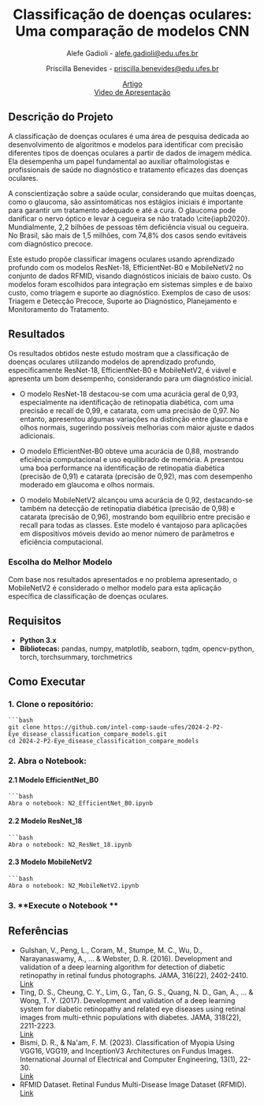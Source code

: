 <div align="center">
<h1> Classificação de doenças oculares: Uma comparação de modelos CNN </h1>

<!-- <--!span><font size="5", > Efficient and Robust 2D-to-BEV Representation Learning via Geometry-guided Kernel Transformer
</font></span> -->

Alefe Gadioli - alefe.gadioli@edu.ufes.br

Priscilla Benevides - priscilla.benevides@edu.ufes.br
<!-- <a href="https://scholar.google.com/citations?user=pCY-bikAAAAJ&hl=zh-CN">Jinwei Yuan</a> -->
<div><a href="https://github.com/intel-comp-saude-ufes/2024-2-P2-Eye_disease_classification_compare_models/blob/main/Projeto_2_Eye_disease_classification_compare_models_v_pdf.pdf"> Artigo </a> </div> 

<div><a href="https://youtu.be/u0VNPSf90hY"> Video de Apresentação </a> </div> 

</div>

## Descrição do Projeto

A classificação de doenças oculares é uma área de pesquisa dedicada ao desenvolvimento de algoritmos e modelos para identificar com precisão diferentes tipos de doenças oculares a partir de dados de imagem médica. Ela desempenha um papel fundamental ao auxiliar oftalmologistas e profissionais de saúde no diagnóstico e tratamento eficazes das doenças oculares.

A conscientização sobre a saúde ocular, considerando que muitas doenças, como o glaucoma, são assintomáticas nos estágios iniciais é importante para garantir um tratamento adequado e até a cura. O glaucoma pode danificar o nervo óptico e levar à cegueira se não tratado \cite{iapb2020}. Mundialmente, 2,2 bilhões de pessoas têm deficiência visual ou cegueira. No Brasil, são mais de 1,5 milhões, com 74,8\% dos casos sendo evitáveis com diagnóstico precoce.

Este estudo propõe classificar imagens oculares usando aprendizado profundo com os modelos ResNet-18, EfficientNet-B0 e MobileNetV2 no conjunto de dados RFMID, visando diagnósticos iniciais de baixo custo. Os modelos foram escolhidos para integração em sistemas simples e de baixo custo, como triagem e suporte ao diagnóstico. Exemplos de caso de usos: Triagem e Detecção Precoce, Suporte ao Diagnóstico, Planejamento e Monitoramento do Tratamento.

## Resultados

Os resultados obtidos neste estudo mostram que a classificação de doenças oculares utilizando modelos de aprendizado profundo, especificamente ResNet-18, EfficientNet-B0 e MobileNetV2, é viável e apresenta um bom desempenho, considerando para um diagnóstico inicial.

- O modelo ResNet-18 destacou-se com uma acurácia geral de 0,93, especialmente na identificação de retinopatia diabética, com uma precisão e recall de 0,99, e catarata, com uma precisão de 0,97. No entanto, apresentou algumas variações na distinção entre glaucoma e olhos normais, sugerindo possíveis melhorias com maior ajuste e dados adicionais.

- O modelo EfficientNet-B0 obteve uma acurácia de 0,88, mostrando eficiência computacional e uso equilibrado de memória. A presentou uma boa performance na identificação de retinopatia diabética (precisão de 0,91) e catarata (precisão de 0,92), mas com desempenho moderado em glaucoma e olhos normais.

- O modelo MobileNetV2 alcançou uma acurácia de 0,92, destacando-se também na detecção de retinopatia diabética (precisão de 0,98) e catarata (precisão de 0,96), mostrando bom equilíbrio entre precisão e recall para todas as classes. Este modelo é vantajoso para aplicações em dispositivos móveis devido ao menor número de parâmetros e eficiência computacional.

### Escolha do Melhor Modelo

Com base nos resultados apresentados e no problema apresentado, o MobileNetV2 é considerado o melhor modelo para esta aplicação específica de classificação de doenças oculares.

## Requisitos

- **Python 3.x**
- **Bibliotecas:** pandas, numpy, matplotlib, seaborn, tqdm, opencv-python, torch, torchsummary, torchmetrics

## Como Executar

### 1. **Clone o repositório:**
    ```bash
    git clone https://github.com/intel-comp-saude-ufes/2024-2-P2-Eye_disease_classification_compare_models.git
    cd 2024-2-P2-Eye_disease_classification_compare_models

### 2. **Abra o Notebook:**

#### 2.1 **Modelo EfficientNet_B0**
    ```bash
    Abra o notebook: N2_EfficientNet_B0.ipynb
    
#### 2.2 **Modelo ResNet_18**
    ```bash
    Abra o notebook: N2_ResNet_18.ipynb
    
#### 2.3 **Modelo MobileNetV2**
    ```bash
    Abra o notebook: N2_MobileNetV2.ipynb
  
### 3. **Execute o Notebook **

## Referências

- Gulshan, V., Peng, L., Coram, M., Stumpe, M. C., Wu, D., Narayanaswamy, A., ... & Webster, D. R. (2016). Development and validation of a deep learning algorithm for detection of diabetic retinopathy in retinal fundus photographs. JAMA, 316(22), 2402-2410. <div><a href="https://jamanetwork.com/journals/jama/fullarticle/2588763"> Link </a> </div> 
- Ting, D. S., Cheung, C. Y., Lim, G., Tan, G. S., Quang, N. D., Gan, A., ... & Wong, T. Y. (2017). Development and validation of a deep learning system for diabetic retinopathy and related eye diseases using retinal images from multi-ethnic populations with diabetes. JAMA, 318(22), 2211-2223. <div><a href=https://jamanetwork.com/journals/jama/fullarticle/2665775> Link </a> </div> 
- Bismi, D. R., & Na'am, F. M. (2023). Classification of Myopia Using VGG16, VGG19, and InceptionV3 Architectures on Fundus Images. International Journal of Electrical and Computer Engineering, 13(1), 22-30. <div><a href=https://medinftech.org/index.php/medinftech/article/view/8> Link </a> </div> 
- RFMID Dataset. Retinal Fundus Multi-Disease Image Dataset (RFMID). <div><a href=https://ieee-dataport.org/open-access/retinal-fundus-multi-disease-image-dataset-rfmid> Link </a> </div> 

